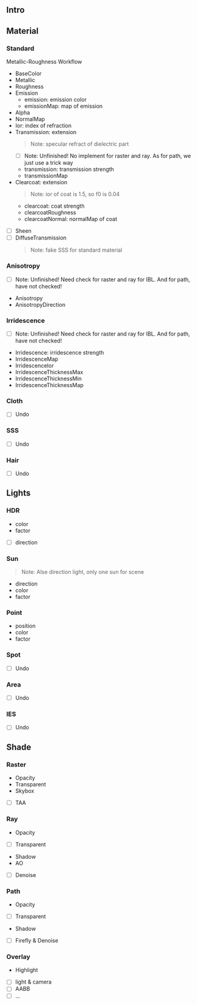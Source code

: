 ## Intro

## Material
### Standard
Metallic-Roughness Workflow
- BaseColor
- Metallic
- Roughness
- Emission
  - emission: emission color
  - emissionMap: map of emission 
- Alpha
- NormalMap
- Ior: index of refraction
- Transmission: extension
  > Note: specular refract of dielectric part
  - [ ] Note: Unfinished! No implement for raster and ray. As for path, we just use a trick way
  - transmission: transmission strength
  - transmissionMap
- Clearcoat: extension
  > Note: ior of coat is 1.5, so f0 is 0.04
  - clearcoat: coat strength
  - clearcoatRoughness
  - clearcoatNormal: normalMap of coat
- [ ] Sheen
- [ ] DiffuseTransmission
  > Note: fake SSS for standard material 

### Anisotropy
- [ ] Note: Unfinished! Need check for raster and ray for IBL. And for path, have not checked!
- Anisotropy
- AnisotropyDirection

### Irridescence
- [ ] Note: Unfinished! Need check for raster and ray for IBL. And for path, have not checked!
- Irridescence: irridescence strength
- IrridescenceMap
- IrridescenceIor
- IrridescenceThicknessMax
- IrridescenceThicknessMin
- IrridescenceThicknessMap
  
### Cloth
- [ ] Undo
  
### SSS
- [ ] Undo
  
### Hair
- [ ] Undo

## Lights
### HDR
- color
- factor
- [ ] direction
  
### Sun
> Note: Alse direction light, only one sun for scene
- direction
- color
- factor

### Point
- position
- color
- factor

### Spot
- [ ] Undo

### Area
- [ ] Undo

### IES
- [ ] Undo

## Shade
### Raster
- Opacity
- Transparent
- Skybox
- [ ] TAA

### Ray
- Opacity
- [ ] Transparent
- Shadow
- AO
- [ ] Denoise
  
### Path
- Opacity
- [ ] Transparent
- Shadow
- [ ] Firefly & Denoise

### Overlay
- Highlight 
- [ ] light & camera
- [ ] AABB
- [ ] ...

